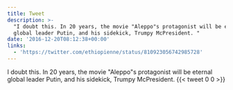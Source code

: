```yaml
---
title: Tweet
description: >-
  "I doubt this. In 20 years, the movie "Aleppo"s protagonist will be eternal
  global leader Putin, and his sidekick, Trumpy McPresident. "
date: '2016-12-20T08:12:38+00:00'
links:
  - 'https://twitter.com/ethiopienne/status/810923056742985728'
---
```

I doubt this. In 20 years, the movie "Aleppo"s protagonist will be eternal global leader Putin, and his sidekick, Trumpy McPresident. 
      {{< tweet 0 0 >}}
    

